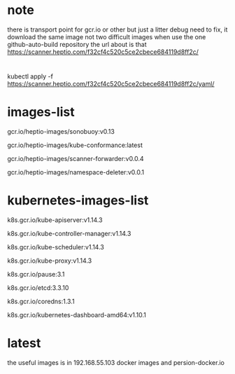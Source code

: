 # note
there is transport point for gcr.io or other
but just a litter debug need to fix, it download the same image not two difficult images when use the one github-auto-build repository
the url about is that https://scanner.heptio.com/f32cf4c520c5ce2cbece684119d8ff2c/
#
kubectl apply -f https://scanner.heptio.com/f32cf4c520c5ce2cbece684119d8ff2c/yaml/
# images-list
gcr.io/heptio-images/sonobuoy:v0.13

gcr.io/heptio-images/kube-conformance:latest

gcr.io/heptio-images/scanner-forwarder:v0.0.4

gcr.io/heptio-images/namespace-deleter:v0.0.1
# kubernetes-images-list
k8s.gcr.io/kube-apiserver:v1.14.3

k8s.gcr.io/kube-controller-manager:v1.14.3

k8s.gcr.io/kube-scheduler:v1.14.3

k8s.gcr.io/kube-proxy:v1.14.3

k8s.gcr.io/pause:3.1

k8s.gcr.io/etcd:3.3.10

k8s.gcr.io/coredns:1.3.1

k8s.gcr.io/kubernetes-dashboard-amd64:v1.10.1
# latest
the useful images is in 192.168.55.103 docker images and persion-docker.io
